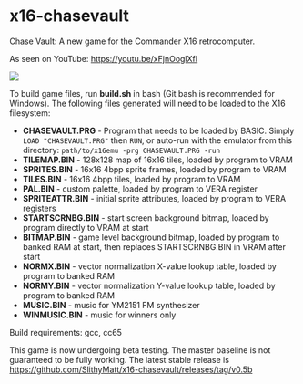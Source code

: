 # x16-chasevault
Chase Vault: A new game for the Commander X16 retrocomputer.

As seen on YouTube: https://youtu.be/xFjnOoglXfI

![](cv9.gif)

To build game files, run **build.sh** in bash (Git bash is recommended for Windows). The following files generated will need to be loaded to the X16 filesystem:

* **CHASEVAULT.PRG** - Program that needs to be loaded by BASIC.
Simply `LOAD "CHASEVAULT.PRG"` then `RUN`, or auto-run with the emulator from this directory: `path/to/x16emu -prg CHASEVAULT.PRG -run`
* **TILEMAP.BIN** - 128x128 map of 16x16 tiles, loaded by program to VRAM
* **SPRITES.BIN** - 16x16 4bpp sprite frames, loaded by program to VRAM
* **TILES.BIN** - 16x16 4bpp tiles, loaded by program to VRAM
* **PAL.BIN** - custom palette, loaded by program to VERA register
* **SPRITEATTR.BIN** - initial sprite attributes, loaded by program to VERA registers
* **STARTSCRNBG.BIN** - start screen background bitmap, loaded by program directly to VRAM at start
* **BITMAP.BIN** - game level background bitmap, loaded by program to banked RAM at start, then replaces STARTSCRNBG.BIN in VRAM after start
* **NORMX.BIN** - vector normalization X-value lookup table, loaded by program to banked RAM
* **NORMY.BIN** - vector normalization Y-value lookup table, loaded by program to banked RAM
* **MUSIC.BIN** - music for YM2151 FM synthesizer
* **WINMUSIC.BIN** - music for winners only

Build requirements: gcc, cc65

This game is now undergoing beta testing. The master baseline is not guaranteed to be fully working. The latest stable release is
https://github.com/SlithyMatt/x16-chasevault/releases/tag/v0.5b
